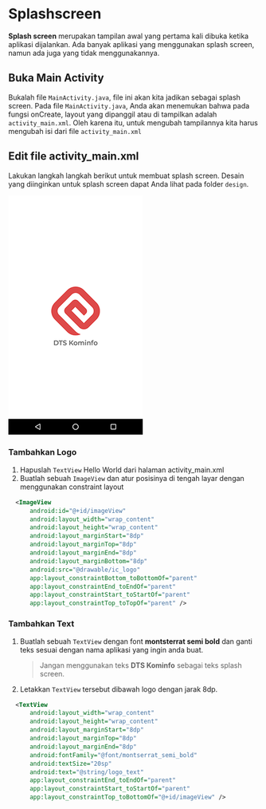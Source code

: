 # Splashscreen

**Splash screen** merupakan tampilan awal yang pertama kali dibuka ketika
aplikasi dijalankan. Ada banyak aplikasi yang menggunakan splash screen, namun
ada juga yang tidak menggunakannya.

## Buka Main Activity

Bukalah file `MainActivity.java`, file ini akan kita jadikan sebagai splash
screen. Pada file `MainActivity.java`, Anda akan menemukan bahwa pada fungsi
onCreate, layout yang dipanggil atau di tampilkan adalah `activity_main.xml`.
Oleh karena itu, untuk mengubah tampilannya kita harus mengubah isi dari file
`activity_main.xml`

## Edit file activity_main.xml

Lakukan langkah langkah berikut untuk membuat splash screen. Desain yang
diinginkan untuk splash screen dapat Anda lihat pada folder `design`.

![splash](images/0304splash.png)

### Tambahkan Logo

1. Hapuslah `TextView` Hello World dari halaman activity_main.xml
2. Buatlah sebuah `ImageView` dan atur posisinya di tengah layar dengan menggunakan constraint layout

```xml
  <ImageView
      android:id="@+id/imageView"
      android:layout_width="wrap_content"
      android:layout_height="wrap_content"
      android:layout_marginStart="8dp"
      android:layout_marginTop="8dp"
      android:layout_marginEnd="8dp"
      android:layout_marginBottom="8dp"
      android:src="@drawable/ic_logo"
      app:layout_constraintBottom_toBottomOf="parent"
      app:layout_constraintEnd_toEndOf="parent"
      app:layout_constraintStart_toStartOf="parent"
      app:layout_constraintTop_toTopOf="parent" />
```

### Tambahkan Text

1. Buatlah sebuah `TextView` dengan font **montsterrat semi bold** dan ganti
   teks sesuai dengan nama aplikasi yang ingin anda buat.

   > Jangan menggunakan teks **DTS Kominfo** sebagai teks splash screen.

2. Letakkan `TextView` tersebut dibawah logo dengan jarak 8dp.

```xml
  <TextView
      android:layout_width="wrap_content"
      android:layout_height="wrap_content"
      android:layout_marginStart="8dp"
      android:layout_marginTop="8dp"
      android:layout_marginEnd="8dp"
      android:fontFamily="@font/montserrat_semi_bold"
      android:textSize="20sp"
      android:text="@string/logo_text"
      app:layout_constraintEnd_toEndOf="parent"
      app:layout_constraintStart_toStartOf="parent"
      app:layout_constraintTop_toBottomOf="@+id/imageView" />
```
